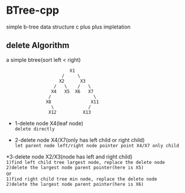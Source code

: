 # BTree-cpp
simple b-tree data structure c plus plus impletation

## delete Algorithm
a simple btree(sort left < right)  
```  
                        X1
                     /     \
                    X2      X3
                  /   \    /   \
                 X4   X5  X6   X7
                /                \
               X8               X11
                 \             /
                X12          X13
``` 
* 1-delete node X4(leaf node)  
`delete directly`
     
* 2-delete node X4/X7(only has left child or right child)  
`let parent node left/right node pointer point X4/X7 only child`  

*3-delete node X2/X3(node has left and right child)  
`1)find left child tree largest node, replace the delete node`  
`2)delete the largest node parent pointer(here is X5)`  
or  
`1)find right child tree min node, replace the delete node`  
`2)delete the largest node parent pointer(here is X6)`  
```
